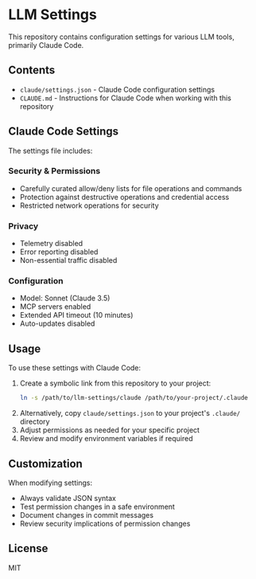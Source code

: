 # LLM Settings

This repository contains configuration settings for various LLM tools, primarily Claude Code.

## Contents

- `claude/settings.json` - Claude Code configuration settings
- `CLAUDE.md` - Instructions for Claude Code when working with this repository

## Claude Code Settings

The settings file includes:

### Security & Permissions
- Carefully curated allow/deny lists for file operations and commands
- Protection against destructive operations and credential access
- Restricted network operations for security

### Privacy
- Telemetry disabled
- Error reporting disabled
- Non-essential traffic disabled

### Configuration
- Model: Sonnet (Claude 3.5)
- MCP servers enabled
- Extended API timeout (10 minutes)
- Auto-updates disabled

## Usage

To use these settings with Claude Code:

1. Create a symbolic link from this repository to your project:
   ```bash
   ln -s /path/to/llm-settings/claude /path/to/your-project/.claude
   ```
2. Alternatively, copy `claude/settings.json` to your project's `.claude/` directory
3. Adjust permissions as needed for your specific project
4. Review and modify environment variables if required

## Customization

When modifying settings:
- Always validate JSON syntax
- Test permission changes in a safe environment
- Document changes in commit messages
- Review security implications of permission changes

## License

MIT

